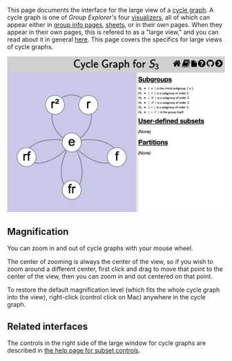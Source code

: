 
This page documents the interface for the large view of a [cycle
graph](rf-groupterms.md#cycle-graph). A cycle graph is one of
*Group Explorer's* four [visualizers](rf-geterms.md#visualizers), all of
which can appear either in [group info pages](rf-um-groupwindow.md),
[sheets](rf-geterms.md#sheets), or in their own pages. When they appear in
their own pages, this is refered to as a "large view," and you can read
about it in general [here](rf-um-largewindow.md). This page covers the
specifics for large views of cycle graphs.

![A large view of a cycle graph](illustration-cgwindow.png)

## Magnification

You can zoom in and out of cycle graphs with your mouse wheel.

The center of zooming is always the center of the view, so if you wish to
zoom around a different center, first click and drag to move that point to
the center of the view, then you can zoom in and out centered on that point.

To restore the default magnification level (which fits the whole cycle graph
into the view), right-click (control click on Mac) anywhere in the cycle
graph.

## Related interfaces

The controls in the right side of the large window for cycle graphs are
described in [the help page for subset controls](rf-um-subsetlistbox.md).

